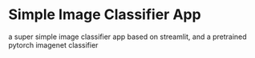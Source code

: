 # Simple Image Classifier App

a super simple image classifier app based on streamlit, and a pretrained pytorch imagenet classifier
